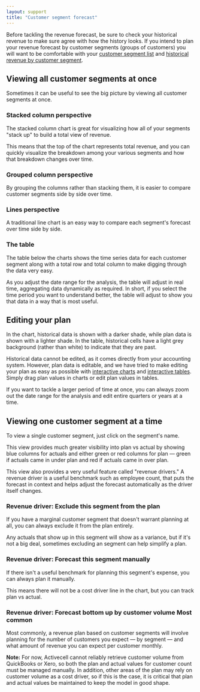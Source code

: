 ```yaml
---
layout: support
title: "Customer segment forecast"
---
```


Before tackling the revenue forecast, be sure to check your historical revenue to make sure agree with how the history looks. If you intend to plan your revenue forecast by customer segments (groups of customers) you will want to be comfortable with your [customer segment list]() and [historical revenue by customer segment]().

## Viewing all customer segments at once

Sometimes it can be useful to see the big picture by viewing all customer segments at once.

### Stacked column perspective

The stacked column chart is great for visualizing how all of your segments "stack up" to build a total view of revenue.

<!-- screenshot -->

This means that the top of the chart represents total revenue, and you can quickly visualize the breakdown among your various segments and how that breakdown changes over time.

### Grouped column perspective

By grouping the columns rather than stacking them, it is easier to compare customer segments side by side over time.

<!-- screenshot -->

### Lines perspective

<!-- screenshot -->

A traditional line chart is an easy way to compare each segment's forecast over time side by side.

### The table

The table below the charts shows the time series data for each customer segment along with a total row and total column to make digging through the data very easy.

<!-- screenshot -->

As you adjust the date range for the analysis, the table will adjust in real time, aggregating data dynamically as required. In short, if you select the time period you want to understand better, the table will adjust to show you that data in a way that is most useful.

## Editing your plan

In the chart, historical data is shown with a darker shade, while plan data is shown with a lighter shade. In the table, historical cells have a light grey background (rather than white) to indicate that they are past.

Historical data cannot be edited, as it comes directly from your accounting system. However, plan data is editable, and we have tried to make editing your plan as easy as possible with [interactive charts]() and [interactive tables](). Simply drag plan values in charts or edit plan values in tables.

If you want to tackle a larger period of time at once, you can always zoom out the date range for the analysis and edit entire quarters or years at a time.

## Viewing one customer segment at a time

To view a single customer segment, just click on the segment's name.

<!-- screenshot -->

This view provides much greater visibility into plan vs actual by showing blue columns for actuals and either green or red columns for plan — green if actuals came in under plan and red if actuals came in over plan.

<!-- screenshot -->

This view also provides a very useful feature called "revenue drivers." A revenue driver is a useful benchmark such as employee count, that puts the forecast in context and helps adjust the forecast automatically as the driver itself changes.

### Revenue driver: Exclude this segment from the plan

If you have a marginal customer segment that doesn't warrant planning at all, you can always exclude it from the plan entirely.

<!-- screenshot -->

Any actuals that show up in this segment will show as a variance, but if it's not a big deal, sometimes excluding an segment can help simplify a plan.

### Revenue driver: Forecast this segment manually

If there isn't a useful benchmark for planning this segment's expense, you can always plan it manually.

<!-- screenshot -->

This means there will not be a cost driver line in the chart, but you can track plan vs actual.

### Revenue driver: Forecast bottom up by customer volume **Most common**

Most commonly, a revenue plan based on customer segments will involve planning for the number of customers you expect — by segment — and what amount of revenue you can expect per customer monthly.

<!-- screenshot -->

**Note:** For now, Activecell cannot reliably retrieve customer volume from QuickBooks or Xero, so both the plan and actual values for customer count must be managed manually. In addition, other areas of the plan may rely on customer volume as a cost driver, so if this is the case, it is critical that plan and actual values be maintained to keep the model in good shape.